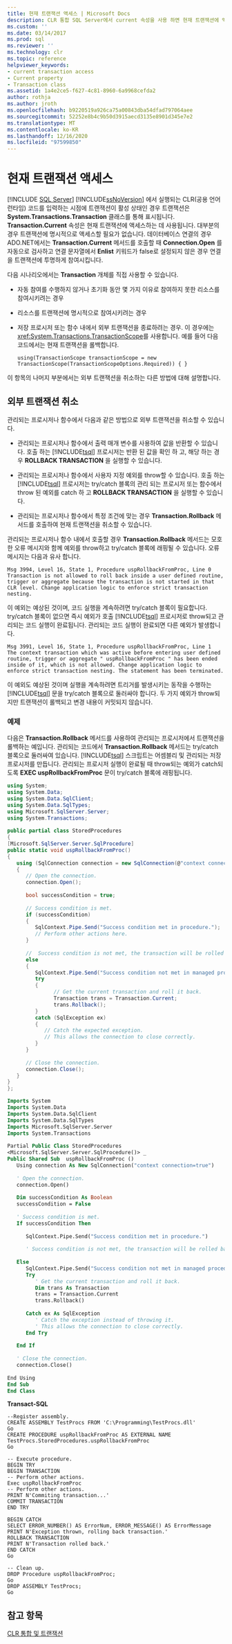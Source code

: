 ```yaml
---
title: 현재 트랜잭션 액세스 | Microsoft Docs
description: CLR 통합 SQL Server에서 current 속성을 사용 하면 현재 트랜잭션에 액세스할 수 있습니다.
ms.custom: ''
ms.date: 03/14/2017
ms.prod: sql
ms.reviewer: ''
ms.technology: clr
ms.topic: reference
helpviewer_keywords:
- current transaction access
- Current property
- Transaction class
ms.assetid: 1a4e2ce5-f627-4c81-8960-6a9968cefda2
author: rothja
ms.author: jroth
ms.openlocfilehash: b9220519a926ca75a00843dba54dfad797064aee
ms.sourcegitcommit: 52252e8b4c9b50d3915aecd3135e8901d345e7e2
ms.translationtype: MT
ms.contentlocale: ko-KR
ms.lasthandoff: 12/16/2020
ms.locfileid: "97599850"
---
```

# <a name="accessing-the-current-transaction"></a>현재 트랜잭션 액세스
 [!INCLUDE [SQL Server](../../includes/applies-to-version/sqlserver.md)]
  [!INCLUDE[ssNoVersion](../../includes/ssnoversion-md.md)] 에서 실행되는 CLR(공용 언어 런타임) 코드를 입력하는 시점에 트랜잭션이 활성 상태인 경우 트랜잭션은 **System.Transactions.Transaction** 클래스를 통해 표시됩니다. **Transaction.Current** 속성은 현재 트랜잭션에 액세스하는 데 사용됩니다. 대부분의 경우 트랜잭션에 명시적으로 액세스할 필요가 없습니다. 데이터베이스 연결의 경우 ADO.NET에서는 **Transaction.Current** 메서드를 호출할 때 **Connection.Open** 를 자동으로 검사하고 연결 문자열에서 **Enlist** 키워드가 false로 설정되지 않은 경우 연결을 트랜잭션에 투명하게 참여시킵니다.  
  
 다음 시나리오에서는 **Transaction** 개체를 직접 사용할 수 있습니다.  
  
-   자동 참여를 수행하지 않거나 초기화 동안 몇 가지 이유로 참여하지 못한 리소스를 참여시키려는 경우  
  
-   리소스를 트랜잭션에 명시적으로 참여시키려는 경우  
  
-   저장 프로시저 또는 함수 내에서 외부 트랜잭션을 종료하려는 경우. 이 경우에는 <xref:System.Transactions.TransactionScope>를 사용합니다. 예를 들어 다음 코드에서는 현재 트랜잭션을 롤백합니다.  
  
    ```  
    using(TransactionScope transactionScope = new TransactionScope(TransactionScopeOptions.Required)) { }  
    ```  
  
 이 항목의 나머지 부분에서는 외부 트랜잭션을 취소하는 다른 방법에 대해 설명합니다.  
  
## <a name="canceling-an-external-transaction"></a>외부 트랜잭션 취소  
 관리되는 프로시저나 함수에서 다음과 같은 방법으로 외부 트랜잭션을 취소할 수 있습니다.  
  
-   관리되는 프로시저나 함수에서 출력 매개 변수를 사용하여 값을 반환할 수 있습니다. 호출 하는 [!INCLUDE[tsql](../../includes/tsql-md.md)] 프로시저는 반환 된 값을 확인 하 고, 해당 하는 경우 **ROLLBACK TRANSACTION** 을 실행할 수 있습니다.  
  
-   관리되는 프로시저나 함수에서 사용자 지정 예외를 throw할 수 있습니다. 호출 하는 [!INCLUDE[tsql](../../includes/tsql-md.md)] 프로시저는 try/catch 블록의 관리 되는 프로시저 또는 함수에서 throw 된 예외를 catch 하 고 **ROLLBACK TRANSACTION** 을 실행할 수 있습니다.  
  
-   관리되는 프로시저나 함수에서 특정 조건에 맞는 경우 **Transaction.Rollback** 메서드를 호출하여 현재 트랜잭션을 취소할 수 있습니다.  
  
 관리되는 프로시저나 함수 내에서 호출할 경우 **Transaction.Rollback** 메서드는 모호한 오류 메시지와 함께 예외를 throw하고 try/catch 블록에 래핑될 수 있습니다. 오류 메시지는 다음과 유사 합니다.  
  
```  
Msg 3994, Level 16, State 1, Procedure uspRollbackFromProc, Line 0  
Transaction is not allowed to roll back inside a user defined routine, trigger or aggregate because the transaction is not started in that CLR level. Change application logic to enforce strict transaction nesting.  
```  
  
 이 예외는 예상된 것이며, 코드 실행을 계속하려면 try/catch 블록이 필요합니다. try/catch 블록이 없으면 즉시 예외가 호출 [!INCLUDE[tsql](../../includes/tsql-md.md)] 프로시저로 throw되고 관리되는 코드 실행이 완료됩니다. 관리되는 코드 실행이 완료되면 다른 예외가 발생합니다.  
  
```  
Msg 3991, Level 16, State 1, Procedure uspRollbackFromProc, Line 1   
The context transaction which was active before entering user defined routine, trigger or aggregate " uspRollbackFromProc " has been ended inside of it, which is not allowed. Change application logic to enforce strict transaction nesting. The statement has been terminated.  
```  
  
 이 예외도 예상된 것이며 실행을 계속하려면 트리거를 발생시키는 동작을 수행하는 [!INCLUDE[tsql](../../includes/tsql-md.md)] 문을 try/catch 블록으로 둘러싸야 합니다. 두 가지 예외가 throw되지만 트랜잭션이 롤백되고 변경 내용이 커밋되지 않습니다.  
  
### <a name="example"></a>예제  
 다음은 **Transaction.Rollback** 메서드를 사용하여 관리되는 프로시저에서 트랜잭션을 롤백하는 예입니다. 관리되는 코드에서 **Transaction.Rollback** 메서드는 try/catch 블록으로 둘러싸여 있습니다. [!INCLUDE[tsql](../../includes/tsql-md.md)] 스크립트는 어셈블리 및 관리되는 저장 프로시저를 만듭니다. 관리되는 프로시저 실행이 완료될 때 throw되는 예외가 catch되도록 **EXEC uspRollbackFromProc** 문이 try/catch 블록에 래핑됩니다.  
  
```csharp  
using System;  
using System.Data;  
using System.Data.SqlClient;  
using System.Data.SqlTypes;  
using Microsoft.SqlServer.Server;  
using System.Transactions;  
  
public partial class StoredProcedures  
{  
[Microsoft.SqlServer.Server.SqlProcedure]  
public static void uspRollbackFromProc()  
{  
   using (SqlConnection connection = new SqlConnection(@"context connection=true"))  
   {  
      // Open the connection.  
      connection.Open();  
  
      bool successCondition = true;  
  
      // Success condition is met.  
      if (successCondition)  
      {  
         SqlContext.Pipe.Send("Success condition met in procedure.");   
         // Perform other actions here.  
      }  
  
      //  Success condition is not met, the transaction will be rolled back.  
      else  
      {  
         SqlContext.Pipe.Send("Success condition not met in managed procedure. Transaction rolling back...");  
         try  
         {  
               // Get the current transaction and roll it back.  
               Transaction trans = Transaction.Current;  
               trans.Rollback();  
         }  
         catch (SqlException ex)  
         {  
            // Catch the expected exception.   
            // This allows the connection to close correctly.                      
         }    
      }  
  
      // Close the connection.  
      connection.Close();  
   }  
}  
};  
```  
  
```vb  
Imports System  
Imports System.Data  
Imports System.Data.SqlClient  
Imports System.Data.SqlTypes  
Imports Microsoft.SqlServer.Server  
Imports System.Transactions  
  
Partial Public Class StoredProcedures  
<Microsoft.SqlServer.Server.SqlProcedure()> _  
Public Shared Sub  uspRollbackFromProc ()  
   Using connection As New SqlConnection("context connection=true")  
  
   ' Open the connection.  
   connection.Open()  
  
   Dim successCondition As Boolean  
   successCondition = False  
  
   ' Success condition is met.  
   If successCondition Then  
  
      SqlContext.Pipe.Send("Success condition met in procedure.")  
  
      ' Success condition is not met, the transaction will be rolled back.  
  
   Else  
      SqlContext.Pipe.Send("Success condition not met in managed procedure. Transaction rolling back...")  
      Try  
         ' Get the current transaction and roll it back.  
         Dim trans As Transaction  
         trans = Transaction.Current  
         trans.Rollback()  
  
      Catch ex As SqlException  
         ' Catch the exception instead of throwing it.    
         ' This allows the connection to close correctly.                      
      End Try  
  
   End If  
  
   ' Close the connection.  
   connection.Close()  
  
End Using  
End Sub  
End Class  
```  
  
 **Transact-SQL**  
  
```  
--Register assembly.  
CREATE ASSEMBLY TestProcs FROM 'C:\Programming\TestProcs.dll'   
Go  
CREATE PROCEDURE uspRollbackFromProc AS EXTERNAL NAME TestProcs.StoredProcedures.uspRollbackFromProc  
Go  
  
-- Execute procedure.  
BEGIN TRY  
BEGIN TRANSACTION   
-- Perform other actions.  
Exec uspRollbackFromProc  
-- Perform other actions.  
PRINT N'Commiting transaction...'  
COMMIT TRANSACTION  
END TRY  
  
BEGIN CATCH  
SELECT ERROR_NUMBER() AS ErrorNum, ERROR_MESSAGE() AS ErrorMessage  
PRINT N'Exception thrown, rolling back transaction.'  
ROLLBACK TRANSACTION  
PRINT N'Transaction rolled back.'   
END CATCH  
Go  
  
-- Clean up.  
DROP Procedure uspRollbackFromProc;  
Go  
DROP ASSEMBLY TestProcs;  
Go  
```  
  
## <a name="see-also"></a>참고 항목  
 [CLR 통합 및 트랜잭션](../../relational-databases/clr-integration-data-access-transactions/clr-integration-and-transactions.md)  
  
  
